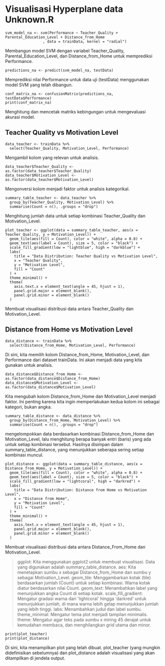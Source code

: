 # Visualisasi Hyperplane data Unknown.R

```
svm_model_na <- svm(Performance ~ Teacher_Quality + Parental_Education_Level + Distance_from_Home
                 , data = trainData, kernel = "radial")
```
Membangun model SVM dengan variabel Teacher_Quality, Parental_Education_Level, dan Distance_from_Home untuk memprediksi Performance.

```
predictions_na <- predict(svm_model_na, testData)
```
Memprediksi nilai Performance untuk data uji (testData) menggunakan model SVM yang telah dibangun.

```
conf_matrix_na <- confusionMatrix(predictions_na, testData$Performance)
print(conf_matrix_na)
```
Menghitung dan mencetak matriks kebingungan untuk mengevaluasi akurasi model.

## Teacher Quality vs Motivation Level
```
data_teacher <- trainData %>%
  select(Teacher_Quality, Motivation_Level, Performance)
```
Mengambil kolom yang relevan untuk analisis.

```
data_teacher$Teacher_Quality <- as.factor(data_teacher$Teacher_Quality)
data_teacher$Motivation_Level <- as.factor(data_teacher$Motivation_Level)
```
Mengonversi kolom menjadi faktor untuk analisis kategorikal.

```
summary_table_teacher <- data_teacher %>%
  group_by(Teacher_Quality, Motivation_Level) %>%
  summarise(Count = n(), .groups = "drop")
```
Menghitung jumlah data untuk setiap kombinasi Teacher_Quality dan Motivation_Level.

```
plot_teacher <- ggplot(data = summary_table_teacher, aes(x = Teacher_Quality, y = Motivation_Level)) +
  geom_tile(aes(fill = Count), color = "white", alpha = 0.8) +
  geom_text(aes(label = Count), size = 5, color = "black") +
  scale_fill_gradient(low = "lightblue", high = "darkblue") +
  labs(
    title = "Data Distribution: Teacher Quality vs Motivation Level",
    x = "Teacher Quality",
    y = "Motivation Level",
    fill = "Count"
  ) +
  theme_minimal() +
  theme(
    axis.text.x = element_text(angle = 45, hjust = 1),
    panel.grid.major = element_blank(),
    panel.grid.minor = element_blank()
  )
```
Membuat visualisasi distribusi data antara Teacher_Quality dan Motivation_Level.

## Distance from Home vs Motivation Level
```
data_distance <- trainData %>%
  select(Distance_from_Home, Motivation_Level, Performance)
```
Di sini, kita memilih kolom Distance_from_Home, Motivation_Level, dan Performance dari dataset trainData. Ini akan menjadi data yang kita gunakan untuk analisis.

```
data_distance$Distance_from_Home <- as.factor(data_distance$Distance_from_Home)
data_distance$Motivation_Level <- as.factor(data_distance$Motivation_Level)
```
Kita mengubah kolom Distance_from_Home dan Motivation_Level menjadi faktor. Ini penting karena kita ingin memperlakukan kedua kolom ini sebagai kategori, bukan angka.

```
summary_table_distance <- data_distance %>%
  group_by(Distance_from_Home, Motivation_Level) %>%
  summarise(Count = n(), .groups = "drop")
```
mengelompokkan data berdasarkan kombinasi Distance_from_Home dan Motivation_Level, lalu menghitung berapa banyak entri (baris) yang ada untuk setiap kombinasi tersebut. Hasilnya disimpan dalam summary_table_distance, yang menunjukkan seberapa sering setiap kombinasi muncul.

```
plot_distance <- ggplot(data = summary_table_distance, aes(x = Distance_from_Home, y = Motivation_Level)) +
  geom_tile(aes(fill = Count), color = "white", alpha = 0.8) +
  geom_text(aes(label = Count), size = 5, color = "black") +
  scale_fill_gradient(low = "lightcoral", high = "darkred") +
  labs(
    title = "Data Distribution: Distance from Home vs Motivation Level",
    x = "Distance from Home",
    y = "Motivation Level",
    fill = "Count"
  ) +
  theme_minimal() +
  theme(
    axis.text.x = element_text(angle = 45, hjust = 1),
    panel.grid.major = element_blank(),
    panel.grid.minor = element_blank()
  )
```
Membuat visualisasi distribusi data antara Distance_From_Home dan Motivation_Level.

>ggplot: Kita menggunakan ggplot2 untuk membuat visualisasi. Data yang digunakan adalah summary_table_distance.
>aes: Kita menetapkan sumbu x sebagai Distance_from_Home dan sumbu y sebagai Motivation_Level.
>geom_tile: Menggambarkan kotak (tile) berdasarkan jumlah (Count) untuk setiap kombinasi. Warna kotak diatur berdasarkan nilai Count.
>geom_text: Menambahkan label yang menunjukkan angka Count di setiap kotak.
>scale_fill_gradient: Mengatur gradasi warna dari 'lightcoral' hingga 'darkred' untuk menunjukkan jumlah, di mana warna lebih gelap menunjukkan jumlah yang lebih tinggi.
>labs: Menambahkan judul dan label sumbu.
>theme_minimal: Mengatur tema plot menjadi tampilan minimalis.
>theme: Mengatur agar teks pada sumbu x miring 45 derajat untuk kemudahan membaca, dan menghilangkan grid utama dan minor.

```
print(plot_teacher)
print(plot_distance)
```
Di sini, kita menampilkan plot yang telah dibuat. plot_teacher (yang mungkin didefinisikan sebelumnya) dan plot_distance adalah visualisasi yang akan ditampilkan di jendela output.
